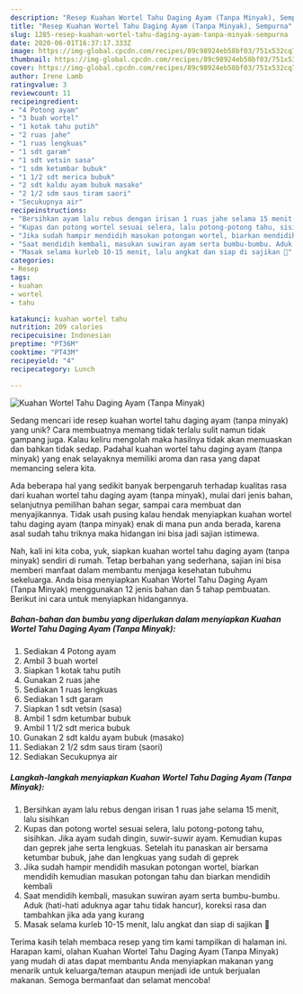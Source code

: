 ```yaml
---
description: "Resep Kuahan Wortel Tahu Daging Ayam (Tanpa Minyak), Sempurna"
title: "Resep Kuahan Wortel Tahu Daging Ayam (Tanpa Minyak), Sempurna"
slug: 1285-resep-kuahan-wortel-tahu-daging-ayam-tanpa-minyak-sempurna
date: 2020-06-01T16:37:17.333Z
image: https://img-global.cpcdn.com/recipes/89c98924eb58bf03/751x532cq70/kuahan-wortel-tahu-daging-ayam-tanpa-minyak-foto-resep-utama.jpg
thumbnail: https://img-global.cpcdn.com/recipes/89c98924eb58bf03/751x532cq70/kuahan-wortel-tahu-daging-ayam-tanpa-minyak-foto-resep-utama.jpg
cover: https://img-global.cpcdn.com/recipes/89c98924eb58bf03/751x532cq70/kuahan-wortel-tahu-daging-ayam-tanpa-minyak-foto-resep-utama.jpg
author: Irene Lamb
ratingvalue: 3
reviewcount: 11
recipeingredient:
- "4 Potong ayam"
- "3 buah wortel"
- "1 kotak tahu putih"
- "2 ruas jahe"
- "1 ruas lengkuas"
- "1 sdt garam"
- "1 sdt vetsin sasa"
- "1 sdm ketumbar bubuk"
- "1 1/2 sdt merica bubuk"
- "2 sdt kaldu ayam bubuk masako"
- "2 1/2 sdm saus tiram saori"
- "Secukupnya air"
recipeinstructions:
- "Bersihkan ayam lalu rebus dengan irisan 1 ruas jahe selama 15 menit, lalu sisihkan"
- "Kupas dan potong wortel sesuai selera, lalu potong-potong tahu, sisihkan. Jika ayam sudah dingin, suwir-suwir ayam. Kemudian kupas dan geprek jahe serta lengkuas. Setelah itu panaskan air bersama ketumbar bubuk, jahe dan lengkuas yang sudah di geprek"
- "Jika sudah hampir mendidih masukan potongan wortel, biarkan mendidih kemudian masukan potongan tahu dan biarkan mendidih kembali"
- "Saat mendidih kembali, masukan suwiran ayam serta bumbu-bumbu. Aduk (hati-hati aduknya agar tahu tidak hancur), koreksi rasa dan tambahkan jika ada yang kurang"
- "Masak selama kurleb 10-15 menit, lalu angkat dan siap di sajikan 🤤"
categories:
- Resep
tags:
- kuahan
- wortel
- tahu

katakunci: kuahan wortel tahu 
nutrition: 209 calories
recipecuisine: Indonesian
preptime: "PT36M"
cooktime: "PT43M"
recipeyield: "4"
recipecategory: Lunch

---
```



![Kuahan Wortel Tahu Daging Ayam (Tanpa Minyak)](https://img-global.cpcdn.com/recipes/89c98924eb58bf03/751x532cq70/kuahan-wortel-tahu-daging-ayam-tanpa-minyak-foto-resep-utama.jpg)

Sedang mencari ide resep kuahan wortel tahu daging ayam (tanpa minyak) yang unik? Cara membuatnya memang tidak terlalu sulit namun tidak gampang juga. Kalau keliru mengolah maka hasilnya tidak akan memuaskan dan bahkan tidak sedap. Padahal kuahan wortel tahu daging ayam (tanpa minyak) yang enak selayaknya memiliki aroma dan rasa yang dapat memancing selera kita.

Ada beberapa hal yang sedikit banyak berpengaruh terhadap kualitas rasa dari kuahan wortel tahu daging ayam (tanpa minyak), mulai dari jenis bahan, selanjutnya pemilihan bahan segar, sampai cara membuat dan menyajikannya. Tidak usah pusing kalau hendak menyiapkan kuahan wortel tahu daging ayam (tanpa minyak) enak di mana pun anda berada, karena asal sudah tahu triknya maka hidangan ini bisa jadi sajian istimewa.




Nah, kali ini kita coba, yuk, siapkan kuahan wortel tahu daging ayam (tanpa minyak) sendiri di rumah. Tetap berbahan yang sederhana, sajian ini bisa memberi manfaat dalam membantu menjaga kesehatan tubuhmu sekeluarga. Anda bisa menyiapkan Kuahan Wortel Tahu Daging Ayam (Tanpa Minyak) menggunakan 12 jenis bahan dan 5 tahap pembuatan. Berikut ini cara untuk menyiapkan hidangannya.

<!--inarticleads1-->

##### Bahan-bahan dan bumbu yang diperlukan dalam menyiapkan Kuahan Wortel Tahu Daging Ayam (Tanpa Minyak):

1. Sediakan 4 Potong ayam
1. Ambil 3 buah wortel
1. Siapkan 1 kotak tahu putih
1. Gunakan 2 ruas jahe
1. Sediakan 1 ruas lengkuas
1. Sediakan 1 sdt garam
1. Siapkan 1 sdt vetsin (sasa)
1. Ambil 1 sdm ketumbar bubuk
1. Ambil 1 1/2 sdt merica bubuk
1. Gunakan 2 sdt kaldu ayam bubuk (masako)
1. Sediakan 2 1/2 sdm saus tiram (saori)
1. Sediakan Secukupnya air




<!--inarticleads2-->

##### Langkah-langkah menyiapkan Kuahan Wortel Tahu Daging Ayam (Tanpa Minyak):

1. Bersihkan ayam lalu rebus dengan irisan 1 ruas jahe selama 15 menit, lalu sisihkan
1. Kupas dan potong wortel sesuai selera, lalu potong-potong tahu, sisihkan. Jika ayam sudah dingin, suwir-suwir ayam. Kemudian kupas dan geprek jahe serta lengkuas. Setelah itu panaskan air bersama ketumbar bubuk, jahe dan lengkuas yang sudah di geprek
1. Jika sudah hampir mendidih masukan potongan wortel, biarkan mendidih kemudian masukan potongan tahu dan biarkan mendidih kembali
1. Saat mendidih kembali, masukan suwiran ayam serta bumbu-bumbu. Aduk (hati-hati aduknya agar tahu tidak hancur), koreksi rasa dan tambahkan jika ada yang kurang
1. Masak selama kurleb 10-15 menit, lalu angkat dan siap di sajikan 🤤




Terima kasih telah membaca resep yang tim kami tampilkan di halaman ini. Harapan kami, olahan Kuahan Wortel Tahu Daging Ayam (Tanpa Minyak) yang mudah di atas dapat membantu Anda menyiapkan makanan yang menarik untuk keluarga/teman ataupun menjadi ide untuk berjualan makanan. Semoga bermanfaat dan selamat mencoba!
